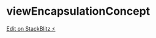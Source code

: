# viewEncapsulationConcept

[Edit on StackBlitz ⚡️](https://stackblitz.com/edit/angular-component-css-3ntf6w)